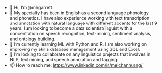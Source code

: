 - 👋 Hi, I’m @mhgarrett
- 👀 My specialty has been in English as a second language phonology and phonetics. I have also experience working with text transcription and annotation with natural language with different accents for the last 9 years. I am looking to become a data scientist/linguist with a concentration on speech recognition, text-mining, sentiment analysis, and ontology building. 
- 🌱 I’m currently learning ML with Python and R. I am also working on improving my skills database management using SQL and Excel. 
- 💞️ I’m looking to collaborate on any linguistics projects that involves in NLP, text mining, and speech annotation and tagging. 
- 📫 How to reach me: https://www.linkedin.com/in/meichanhuang/ 

<!---
mhgarrett/mhgarrett is a ✨ special ✨ repository because its `README.md` (this file) appears on your GitHub profile.
You can click the Preview link to take a look at your changes.
--->
